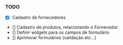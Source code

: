 ### TODO

- [x] Cadastro de fornecedores
- [] Cadastro de produtos, relacionando o Fornecedor
- [] Definir widgets para os campos de formulário
- [] Aprimorar formulários (validação etc...)